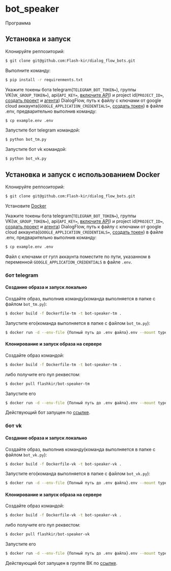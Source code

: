 # bot_speaker

Программа

## Установка и запуск

Клонируйте реппозиторий:

```bash
$ git clone git@github.com:Flash-kir/dialog_flow_bots.git
```

Выполните команду:

```bash
$ pip install -r requirenments.txt
```

Укажите токены бота telegram(`TELEGRAM_BOT_TOKEN=`), группы VK(`VK_GROUP_TOKEN=`), api(`API_KEY=`, [включите API](https://cloud.google.com/dialogflow/es/docs/quick/setup#api)) и project id(`PROJECT_ID=`, [создать проект](https://cloud.google.com/dialogflow/docs/quick/setup) и [агента](https://cloud.google.com/dialogflow/docs/quick/build-agent)) DialogFlow, путь к файлу с ключами от google cloud аккаунта(`GOOGLE_APPLICATION_CREDENTIALS=`, [создать токен](https://cloud.google.com/docs/authentication/api-keys)) в файле .env, предварительно выполнив команду:

```bash
$ cp example.env .env
```

Запустите бот telegram командой:

```bash
$ python bot_tm.py
```

Запустите бот vk командой:

```bash
$ python bot_vk.py
```

## Установка и запуск с использованием Docker

Клонируйте реппозиторий:

```bash
$ git clone git@github.com:Flash-kir/dialog_flow_bots.git
```

Установите [Docker](https://docs.docker.com/engine/install/)

Укажите токены бота telegram(`TELEGRAM_BOT_TOKEN=`), группы VK(`VK_GROUP_TOKEN=`), api(`API_KEY=`, [включите API](https://cloud.google.com/dialogflow/es/docs/quick/setup#api)) и project id(`PROJECT_ID=`, [создать проект](https://cloud.google.com/dialogflow/docs/quick/setup) и [агента](https://cloud.google.com/dialogflow/docs/quick/build-agent)) DialogFlow, путь к файлу с ключами от google cloud аккаунта(`GOOGLE_APPLICATION_CREDENTIALS=`, [создать токен](https://cloud.google.com/docs/authentication/api-keys)) в файле .env, предварительно выполнив команду:

```bash
$ cp example.env .env
```

Файл с ключами от гугл аккаунта поместите по пути, указанном в переменной `GOOGLE_APPLICATION_CREDENTIALS` в файле `.env`.

### бот telegram

#### Создание образа и запуск локально

Создайте образ, выполнив команду(команда выполняется в папке с файлом `bot_tm.py`):

```bash
$ docker build -f Dockerfile-tm -t bot-speaker-tm .
```

Запустите его(команда выполняется в папке с файлом `bot_tm.py`):

```bash
$ docker run -d --env-file {Полный путь до .env файла}.env --mount type=bind,source={Полный путь до key.json файла}/,target=/app flashkir/bot-speaker-tm
```

#### Клонирование и запуск образа на сервере

Создайте образ командой:

```bash
$ docker build -f Dockerfile-tm -t bot-speaker-tm .
```

либо получите его пул реквестом:

```bash
$ docker pull flashkir/bot-speaker-tm
```

Запустите его

```bash
$ docker run -d --env-file {Полный путь до .env файла}.env --mount type=bind,source={Полный путь до key.json файла}/,target=/app flashkir/bot-speaker-tm
```

Действующий бот запущен по [ссылке](@speaker_dvmn_bot).

### бот vk

#### Создание образа и запуск локально

Создайте образ, выполнив команду(команда выполняется в папке с файлом `bot_vk.py`):

```bash
$ docker build -f Dockerfile-vk -t bot-speaker-vk .
```

Запустите его(команда выполняется в папке с файлом `bot_vk.py`):

```bash
$ docker run -d --env-file {Полный путь до .env файла}.env --mount type=bind,source={Полный путь до key.json файла}/,target=/app flashkir/bot-speaker-vk
```

#### Клонирование и запуск образа на сервере

Создайте образ командой:

```bash
$ docker build -f Dockerfile-vk -t bot-speaker-vk .
```

либо получите его пул реквестом:

```bash
$ docker pull flashkir/bot-speaker-vk
```

Запустите его

```bash
$ docker run -d --env-file {Полный путь до .env файла}.env --mount type=bind,source={Полный путь до key.json файла}/,target=/app flashkir/bot-speaker-vk
```

Действующий бот запущен в группе ВК по [ссылке](https://vk.com/public221141443).

